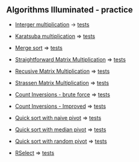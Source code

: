 ## Algorithms Illuminated - practice

- [Interger multiplication](integer_multiplication/integer_multiplication.py) -> [tests](integer_multiplication/test_integer_multiplication.py)
- [Karatsuba multiplication](karatsuba_multiplication/karatsuba_multiplication.py) => [tests](karatsuba_multiplication/test_karatsuba_multiplication.py)
- [Merge sort](merge_sort/merge_sort.py) => [tests](merge_sort/test_merge_sort.py)

- [Straightforward Matrix Multiplication](matrix_multiplication/matrix_multiplication.py) => [tests](matrix_multiplication/test_matrix_multiplication.py)
- [Recusive Matrix Multiplication](matrix_multiplication/recursive_matrix_multiplication.py) => [tests](matrix_multiplication/test_recursive_matrix_multiplication.py)
- [Strassen Matrix Multiplication](matrix_multiplication/test_strassens_matrix_multiplication.py) => [tests](matrix_multiplication/test_strassens_matrix_multiplication.py)
- [Count Inversions - brute force](counting_inversions/counting_inversions.py) => [tests](counting_inversions/test_counting_inversions.py)
- [Count Inversions - Improved](counting_inversions/counting_inversions_improved.py) => [tests](counting_inversions/test_counting_inversions_improved.py)

- [Quick sort with naive pivot](quick_sort/quick_sort_naive_pivot.py) => [tests](quick_sort/test_quick_sort_naive_pivot.py)
- [Quick sort with median pivot](quick_sort/quick_sort_median_pivot.py) => [tests](quick_sort/quick_sort_median_pivot.py)
- [Quick sort with random pivot](quick_sort/quick_sort_random_pivot.py) => [tests](quick_sort/quick_sort_random_pivot.py)

- [RSelect](linear_time_selection/rselect.py) => [tests](linear_time_selection/test_rselect.py)
    
